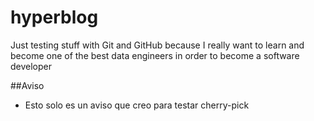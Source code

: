 # hyperblog
Just testing stuff with Git and GitHub because I really want to learn and become one of the best data engineers in order to become a software developer

##Aviso
* Esto solo es un aviso que creo para testar cherry-pick
